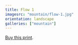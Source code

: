 ```yaml
---
title: Flow 1
imagesrc: "mountain/flow-1.jpg"
orientation: landscape
galleries: ["mountain"]
---
```


[Buy this print](https://weshargrovephotography.square.site/product/flow-1/18).
